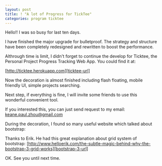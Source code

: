 ```yaml
---
layout: post
title: ! "A lot of Progress for TickTee"
categories: program ticktee
---
```


Hello!! I was so busy for last ten days.

I have finished the major upgrade for bulletproof. The strategy and structure have been completely redesigned and rewritten to boost the performance.

Althrough time is limit, I didn't forget to continue the develop for Ticktee, the Personal Project Progress Tracking Web App. You could find it at:

[http://ticktee.herokuapp.com][ticktee-url]

Now the decoration is almost finished including flash floating, mobile friendly UI, simple projects searching.

Next step, if everything is fine, I will invite some friends to use this wonderful convenient tool.

If you interested this, you can just send request to my email: keane.paul.zhou@gmail.com

During the decoration, I found so many useful website which talked about bootstrap:

Thanks to Erik. He had this great explanation about grid system of bootstrap: [http://www.helloerik.com/the-subtle-magic-behind-why-the-bootstrap-3-grid-works][bootstrap-3-url]

OK. See you until next time.

[ticktee-url]: http://ticktee.herokuapp.com/
[bootstrap-3-url]: http://www.helloerik.com/the-subtle-magic-behind-why-the-bootstrap-3-grid-works